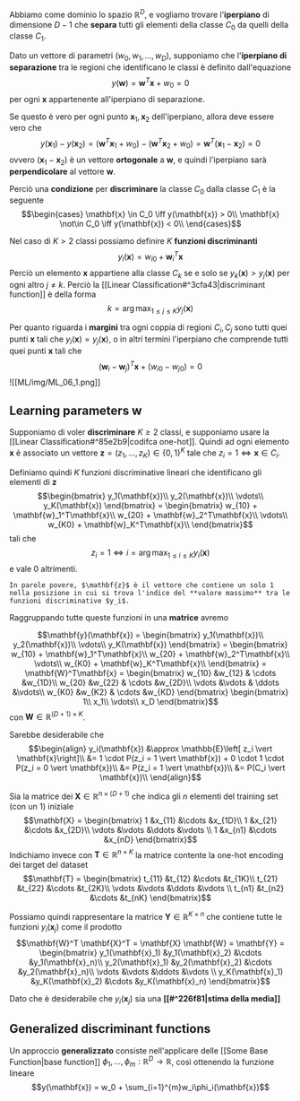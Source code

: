 Abbiamo come dominio lo spazio $\mathbb{R}^D$, e vogliamo trovare l'**iperpiano** di dimensione $D-1$ che **separa** tutti gli elementi della classe $C_0$ da quelli della classe $C_1$.

Dato un vettore di parametri $(w_0, w_1, ..., w_D)$, supponiamo che l'**iperpiano di separazione** tra le regioni che identificano le classi è definito dall'equazione $$y(\mathbf{w}) = \mathbf{w}^T\mathbf{x} + w_0 = 0$$ per ogni $\mathbf{x}$ appartenente all'iperpiano di separazione.

Se questo è vero per ogni punto $\mathbf{x}_1, \mathbf{x}_2$ dell'iperpiano, allora deve essere vero che $$y(\mathbf{x}_1) - y(\mathbf{x}_2)= (\mathbf{w}^T\mathbf{x}_1+w_0) - (\mathbf{w}^T\mathbf{x}_2+w_0) = \mathbf{w}^T(\mathbf{x}_1-\mathbf{x}_2) = 0$$ ovvero $(\mathbf{x}_1-\mathbf{x}_2)$ è un vettore **ortogonale** a $\mathbf{w}$, e quindi l'iperpiano sarà **perpendicolare** al vettore $\mathbf{w}$.

Perciò una **condizione** per **discriminare** la classe $C_0$ dalla classe $C_1$ è la seguente $$\begin{cases}
\mathbf{x} \in C_0 \iff y(\mathbf{x}) > 0\\
\mathbf{x} \not\in C_0 \iff y(\mathbf{x}) < 0\\
\end{cases}$$

Nel caso di $K > 2$ classi possiamo definire $K$ **funzioni discriminanti** $$y_i(\mathbf{x}) = w_{i0} + \mathbf{w}_{i}^T\mathbf{x}$$Perciò un elemento $\mathbf{x}$ appartiene alla classe $C_k$ se e solo se $y_k(\mathbf{x}) > y_j(\mathbf{x})$ per ogni altro $j \neq k$.
Perciò la [[Linear Classification#^3cfa43|discriminant function]] è della forma $$k = \arg\max_{1 \leq j \leq K}y_j(\mathbf{x})$$

Per quanto riguarda i **margini** tra ogni coppia di regioni $C_i, C_j$ sono tutti quei punti $\mathbf{x}$ tali che $y_i(\mathbf{x}) = y_j(\mathbf{x})$, o in altri termini l'iperpiano che comprende tutti quei punti $\mathbf{x}$ tali che $$(\mathbf{w}_i - \mathbf{w}_j)^T\mathbf{x}+(w_{i0} - w_{j0}) = 0$$
![[ML/img/ML_06_1.png]]

## Learning parameters $\mathbf{w}$
Supponiamo di voler **discriminare** $K \geq 2$ classi, e supponiamo usare la [[Linear Classification#^85e2b9|codifca one-hot]].
Quindi ad ogni elemento $\mathbf{x}$ è associato un vettore $\mathbf{z} = (z_1, ..., z_K) \in \lbrace 0,1 \rbrace^K$ tale che $z_i = 1 \iff \mathbf{x} \in C_i$.

Definiamo quindi $K$ funzioni discriminative lineari che identificano gli elementi di $\mathbf{z}$ 
$$\begin{bmatrix}
y_1(\mathbf{x})\\
y_2(\mathbf{x})\\
\vdots\\
y_K(\mathbf{x})
\end{bmatrix} = 
\begin{bmatrix}
w_{10} + \mathbf{w}_1^T\mathbf{x}\\
w_{20} + \mathbf{w}_2^T\mathbf{x}\\
\vdots\\
w_{K0} + \mathbf{w}_K^T\mathbf{x}\\
\end{bmatrix}$$ tali che $$z_i = 1 \iff i = \arg \max_{1 \leq i \leq K} y_i(\mathbf{x})$$ e vale 0 altrimenti.

```ad-info
In parole povere, $\mathbf{z}$ è il vettore che contiene un solo 1 nella posizione in cui si trova l'indice del **valore massimo** tra le funzioni discriminative $y_i$.
```

Raggruppando tutte queste funzioni in una **matrice** avremo 

$$\mathbf{y}(\mathbf{x}) = \begin{bmatrix}
y_1(\mathbf{x})\\
y_2(\mathbf{x})\\
\vdots\\
y_K(\mathbf{x})
\end{bmatrix} = 
\begin{bmatrix}
w_{10} + \mathbf{w}_1^T\mathbf{x}\\
w_{20} + \mathbf{w}_2^T\mathbf{x}\\
\vdots\\
w_{K0} + \mathbf{w}_K^T\mathbf{x}\\
\end{bmatrix} = 
\mathbf{W}^T\mathbf{x} = 
\begin{bmatrix}
w_{10} &w_{12} & \cdots &w_{1D}\\
w_{20} &w_{22} & \cdots &w_{2D}\\
\vdots &\vdots & \ddots &\vdots\\
w_{K0} &w_{K2} & \cdots &w_{KD}
\end{bmatrix} 
\begin{bmatrix}
1\\
x_1\\
\vdots\\
x_D
\end{bmatrix}$$ con $\mathbf{W} \in \mathbb{R}^{(D+1) \times K}$.

Sarebbe desiderabile che $$\begin{align}
y_i(\mathbf{x})
&\approx \mathbb{E}\left[ z_i \vert \mathbf{x}\right]\\
&= 1 \cdot P(z_i = 1 \vert \mathbf{x}) + 0 \cdot 1 \cdot P(z_i = 0 \vert \mathbf{x})\\
&= P(z_i = 1 \vert \mathbf{x})\\
&= P(C_i \vert \mathbf{x})\\
\end{align}$$ 

Sia la matrice dei $\mathbf{X} \in \mathbb{R}^{n \times(D+1)}$ che indica gli $n$ elementi del training set (con un 1) iniziale
$$\mathbf{X} = \begin{bmatrix}
1 &x_{11} &\cdots &x_{1D}\\
1 &x_{21} &\cdots &x_{2D}\\
\vdots  &\vdots &\ddots &\vdots \\
1 &x_{n1} &\cdots &x_{nD}
\end{bmatrix}$$
Indichiamo invece con $\mathbf{T} \in \mathbb{R}^{n \times K}$ la matrice contente la one-hot encoding dei target del dataset 
$$\mathbf{T} = \begin{bmatrix}
t_{11} &t_{12} &\cdots &t_{1K}\\
t_{21} &t_{22} &\cdots &t_{2K}\\
\vdots  &\vdots &\ddots &\vdots \\
t_{n1} &t_{n2} &\cdots &t_{nK}
\end{bmatrix}$$


Possiamo quindi rappresentare la matrice $\mathbf{Y} \in \mathbb{R}^{K \times n}$ che contiene tutte le funzioni $y_i(\mathbf{x}_j)$ come il prodotto
$$\mathbf{W}^T \mathbf{X}^T = \mathbf{X} \mathbf{W} = \mathbf{Y} = \begin{bmatrix}
y_1(\mathbf{x}_1) &y_1(\mathbf{x}_2) &\cdots &y_1(\mathbf{x}_n)\\
y_2(\mathbf{x}_1) &y_2(\mathbf{x}_2) &\cdots &y_2(\mathbf{x}_n)\\
\vdots  &\vdots &\ddots &\vdots \\
y_K(\mathbf{x}_1) &y_K(\mathbf{x}_2) &\cdots &y_K(\mathbf{x}_n)
\end{bmatrix}$$

Dato che è desiderabile che $y_i(\mathbf{x}_j)$ sia una **[[#^226f81|stima della media]]** 



## Generalized discriminant functions
Un approccio **generalizzato** consiste nell'applicare delle [[Some Base Function|base function]] $\phi_1, ..., \phi_m: \mathbb{R}^D \to \mathbb{R}$, così ottenendo la funzione lineare $$y(\mathbf{x}) = w_0 + \sum_{i=1}^{m}w_i\phi_i(\mathbf{x})$$
